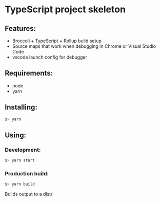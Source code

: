 # TypeScript project skeleton

## Features:

- Broccoli + TypeScript + Rollup build setup
- Source maps that work when debugging in Chrome or Visual Studio Code
- vscode launch config for debugger

## Requirements:

- node
- yarn

## Installing:

```bash
$> yarn
```

## Using:

### Development:

```bash
$> yarn start
```

### Production build:

```bash
$> yarn build
```

Builds output to a dist/
